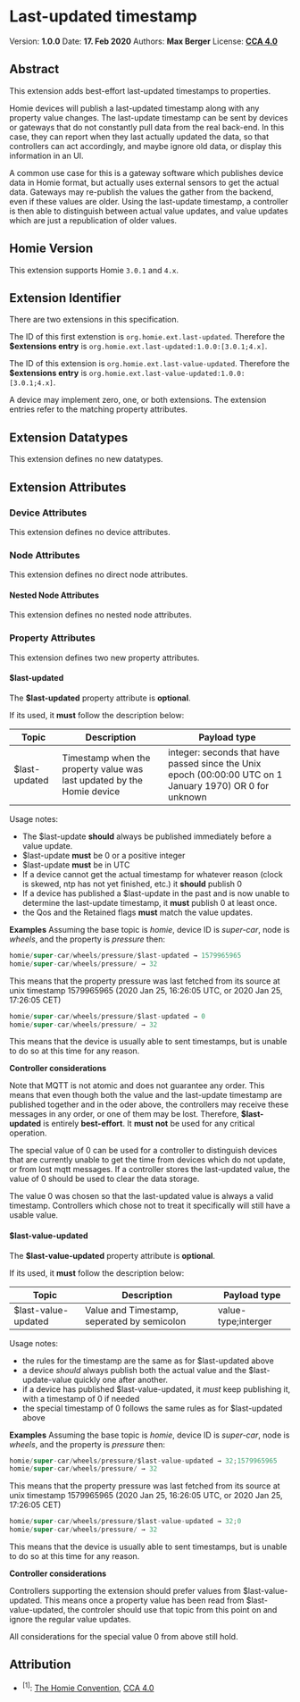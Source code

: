 # Last-updated timestamp

Version: **<!--VERSION-->1.0.0<!--VERSION-->**
Date: **<!--DATE-->17. Feb 2020<!--DATE-->**
Authors: **<!--AUTHORS-->Max Berger<!--AUTHORS-->**
License: **<!--LICENSE-->[CCA 4.0](https://homieiot.github.io/license)<!--LICENSE-->**

## Abstract
This extension adds best-effort last-updated timestamps to properties.

Homie devices will publish a last-updated timestamp along with any property value changes. The last-update timestamp can be sent by devices or gateways that do not constantly pull data from the real back-end. In this case, they can report when they last actually updated the data, so that controllers can act accordingly, and maybe ignore old data, or display this information in an UI.

A common use case for this is a gateway software which publishes device data in Homie format, but actually uses external sensors to get the actual data. Gateways may re-publish the values the gather from the backend, even if these values are older. Using the last-update timestamp, a controller is then able to distinguish between actual value updates, and value updates which are just a republication of older values. 

## Homie Version
This extension supports Homie `3.0.1` and `4.x`.

## Extension Identifier

There are two extensions in this specification. 

The ID of this first extenstion is `org.homie.ext.last-updated`.
Therefore the **$extensions entry** is `org.homie.ext.last-updated:1.0.0:[3.0.1;4.x]`.

The ID of this extension is `org.homie.ext.last-value-updated`.
Therefore the **$extensions entry** is `org.homie.ext.last-value-updated:1.0.0:[3.0.1;4.x]`.

A device may implement zero, one, or both extensions. The extension entries refer to the matching property attributes.


## Extension Datatypes
This extension defines no new datatypes.

## Extension Attributes

### Device Attributes

This extension defines no device attributes.

### Node Attributes
This extension defines no direct node attributes.

#### Nested Node Attributes

This extension defines no nested node attributes.


### Property Attributes

This extension defines two new property attributes.

#### $last-updated

The **$last-updated** property attribute is **optional**.

If its used, it **must** follow the description below:

| Topic                                 | Description                                       | Payload type                       |
|---------------------------------------|---------------------------------------------------|------------------------------------|
| $last-updated        | Timestamp when the property value was last updated by the Homie device | integer: seconds that have passed since the Unix epoch (00:00:00 UTC on 1 January 1970) OR 0 for unknown |

Usage notes:
* The $last-update **should** always be published immediately before a value update.
* $last-update **must** be 0 or a positive integer
* $last-update **must** be in UTC
* If a device cannot get the actual timestamp for whatever reason (clock is skewed, ntp has not yet finished, etc.) it **should** publish 0
* If a device has published a $last-update in the past and is now unable to determine the last-update timestamp, it **must** publish 0 at least once.
* the Qos and the Retained flags **must** match the value updates.

**Examples**
Assuming the base topic is *homie*, device ID is *super-car*, node is *wheels*, and the property is *pressure* then:
```java
homie/super-car/wheels/pressure/$last-updated → 1579965965
homie/super-car/wheels/pressure/ → 32
```

This means that the property pressure was last fetched from its source at unix timestamp 1579965965 (2020 Jan 25, 16:26:05 UTC, or 2020 Jan 25, 17:26:05 CET)

```java
homie/super-car/wheels/pressure/$last-updated → 0
homie/super-car/wheels/pressure/ → 32
```

This means that the device is usually able to sent timestamps, but is unable to do so at this time for any reason.


**Controller considerations**

Note that MQTT is not atomic and does not guarantee any order. This means that even though both the value and the last-update timestamp are published together and in the oder above, the controllers may receive these messages in any order, or one of them may be lost. Therefore, **$last-updated** is entirely **best-effort**. It **must** **not** be used for any critical operation.

The special value of 0 can be used for a controller to distinguish devices that are currently unable to get the time from devices which do not update, or from lost mqtt messages. If a controller stores the last-updated value, the value of 0 should be used to clear the data storage.

The value 0 was chosen so that the last-updated value is always a valid timestamp. Controllers which chose not to treat it specifically will still have a usable value.

#### $last-value-updated

The **$last-value-updated** property attribute is **optional**.

If its used, it **must** follow the description below:

| Topic                                 | Description                                       | Payload type                       |
|---------------------------------------|---------------------------------------------------|------------------------------------|
| $last-value-updated        | Value and Timestamp, seperated by semicolon | value-type;interger |

Usage notes:
* the rules for the timestamp are the same as for $last-updated above
* a device *should* always publish both the actual value and the $last-update-value quickly one after another.
* if a device has published $last-value-updated, it *must* keep publishing it, with a timestamp of 0 if needed
* the special timestamp of 0 follows the same rules as for $last-updated above

**Examples**
Assuming the base topic is *homie*, device ID is *super-car*, node is *wheels*, and the property is *pressure* then:
```java
homie/super-car/wheels/pressure/$last-value-updated → 32;1579965965
homie/super-car/wheels/pressure/ → 32
```

This means that the property pressure was last fetched from its source at unix timestamp 1579965965 (2020 Jan 25, 16:26:05 UTC, or 2020 Jan 25, 17:26:05 CET)

```java
homie/super-car/wheels/pressure/$last-value-updated → 32;0
homie/super-car/wheels/pressure/ → 32
```

This means that the device is usually able to sent timestamps, but is unable to do so at this time for any reason.

**Controller considerations**

Controllers supporting the extension should prefer values from $last-value-updated. This means once a property value has been read from $last-value-updated, the controler should use that topic from this point on and ignore the regular value updates.

All considerations for the special value 0 from above still hold.

## Attribution
- <sup>\[1\]</sup>: [The Homie Convention](https://homieiot.github.io/specification/#), [CCA 4.0](https://homieiot.github.io/license)
